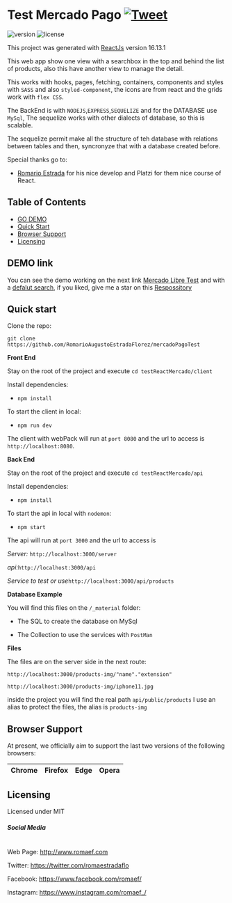 # Test Mercado Pago [![Tweet](https://img.shields.io/twitter/url/http/shields.io.svg?style=social&logo=twitter)](https://twitter.com/romaestradaflo)

![version](https://img.shields.io/badge/version-1.0.0-blue.svg)  ![license](https://img.shields.io/badge/license-MIT-blue.svg)

This project was generated with [ReactJs](https://es.reactjs.org/docs/getting-started.html) version 16.13.1

This web app show one view with a searchbox in the top and behind the list of products, also this have another view to manage the detail. 

This works with hooks, pages, fetching, containers, components and styles with `SASS` and also `styled-component`, the icons are from react and the grids work with `flex CSS`.

The BackEnd is with `NODEJS`,`EXPRESS`,`SEQUELIZE` and for the DATABASE use `MySql`, The sequelize works with other dialects of database, so this is scalable.

The sequelize permit make all the structure of teh database with relations between tables and then, syncronyze that with a database created before.

Special thanks go to:
- [Romario Estrada](http://www.romaef.com) for his nice develop and Platzi for them nice course of React.


## Table of Contents

* [GO DEMO](#demo-link)
* [Quick Start](#quick-start)
* [Browser Support](#browser-support)
* [Licensing](#licensing)

## DEMO link

You can see the demo working on the next link [Mercado Libre Test](https://testmercadolibre-db466.web.app/) and with a [defalut search](https://testmercadolibre-db466.web.app/items?search=android), if you liked, give me a star on this [Respossitory](https://github.com/RomarioAugustoEstradaFlorez/mercadoPagoTest) 


## Quick start

Clone the repo: 

`git clone https://github.com/RomarioAugustoEstradaFlorez/mercadoPagoTest`

**Front End**

Stay on the root of the project and execute `cd testReactMercado/client`

Install dependencies:
- `npm install`

To start the client in local:
- `npm run dev`

The client with webPack will run at `port 8080` and the url to access is `http://localhost:8080`.


**Back End**

Stay on the root of the project and execute `cd testReactMercado/api`

Install dependencies:
- `npm install`

To start the api in local with `nodemon`:
- `npm start`

The api will run at `port 3000` and the url to access is 

*Server:*
`http://localhost:3000/server`

*api:*`http://localhost:3000/api`

*Service to test or use*`http://localhost:3000/api/products`


**Database Example**

You will find this files on the `/_material` folder:

- The SQL to create the database on MySql

- The Collection to use the services with `PostMan` 

**Files**

The files are on the server side in the next route:

`http://localhost:3000/products-img/"name"."extension"`

`http://localhost:3000/products-img/iphone11.jpg`

inside the project you will find the real path `api/public/products` I use an alias to protect the files, the alias is `products-img`


## Browser Support

At present, we officially aim to support the last two versions of the following browsers:


| Chrome | Firefox | Edge | Opera |
| --- | --- | --- | --- |

## Licensing

Licensed under MIT

##### Social Media
#
Web Page: <http://www.romaef.com>

Twitter: <https://twitter.com/romaestradaflo>

Facebook: <https://www.facebook.com/romaef/>

Instagram: <https://www.instagram.com/romaef_/>